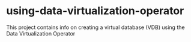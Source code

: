 # using-data-virtualization-operator
This project contains info on creating a virtual database (VDB) using the Data Virtualization Operator
